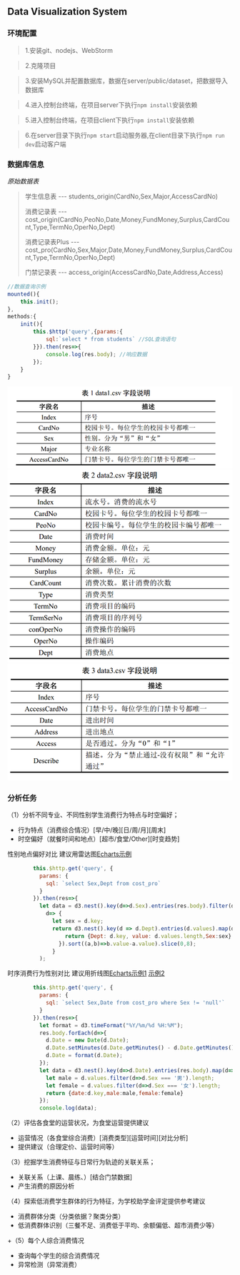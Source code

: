 
## Data Visualization System

### 环境配置

> 1.安装git、nodejs、WebStorm

> 2.克隆项目

> 3.安装MySQL并配置数据库，数据在server/public/dataset，把数据导入数据库

> 4.进入控制台终端，在项目server下执行`npm install`安装依赖

> 5.进入控制台终端，在项目client下执行`npm install`安装依赖

> 6.在server目录下执行`npm start`启动服务器,在client目录下执行`npm run dev`启动客户端
>
### 数据库信息

*原始数据表*
>
> 学生信息表 --- students_origin(CardNo,Sex,Major,AccessCardNo)
>
> 消费记录表 --- cost_origin(CardNo,PeoNo,Date,Money,FundMoney,Surplus,CardCount,Type,TermNo,OperNo,Dept)
>
> 消费记录表Plus --- cost_pro(CardNo,Sex,Major,Date,Money,FundMoney,Surplus,CardCount,Type,TermNo,OperNo,Dept)
>
> 门禁记录表 --- access_origin(AccessCardNo,Date,Address,Access)
>
>
```javascript
//数据查询示例
mounted(){
    this.init();
},
methods:{
    init(){
        this.$http('query',{params:{
            sql:`select * from students` //SQL查询语句
        }}).then(res=>{
            console.log(res.body); //响应数据
        });
    }
}
```
![image_1](client/src/assets/image_1.png)
![image](client/src/assets/image.png)
![image_2](client/src/assets/image_2.png)

### 分析任务
（1）分析不同专业、不同性别学生消费行为特点与时空偏好；
- 行为特点（消费综合情况）[早/中/晚][日/周/月][周末]
- 时空偏好（就餐时间和地点）[超市/食堂/Other][时变趋势]

性别地点偏好对比  建议用雷达图[Echarts示例](https://gallery.echartsjs.com/editor.html?c=xry6q2gGS7)
```javascript
        this.$http.get('query', {
          params: {
            sql: `select Sex,Dept from cost_pro`
          }
        }).then(res=>{
          let data = d3.nest().key(d=>d.Sex).entries(res.body).filter(d=>d.key !== 'null').map(
            d=> {
              let sex = d.key;
              return d3.nest().key(d => d.Dept).entries(d.values).map(d => {
                  return {Dept: d.key, value: d.values.length,Sex:sex}
                }).sort((a,b)=>b.value-a.value).slice(0,8);
              }
          );
```

时序消费行为性别对比 建议用折线图[Echarts示例1](https://gallery.echartsjs.com/editor.html?c=xIsttTbpSh) [示例2](https://gallery.echartsjs.com/editor.html?c=xSJJXiE1Wx)
```javascript
        this.$http.get('query', {
          params: {
            sql: `select Sex,Date from cost_pro where Sex != 'null'`
          }
        }).then(res=>{
          let format = d3.timeFormat("%Y/%m/%d %H:%M");
          res.body.forEach(d=>{
            d.Date = new Date(d.Date);
            d.Date.setMinutes(d.Date.getMinutes() - d.Date.getMinutes()%10);
            d.Date = format(d.Date);
          });
          let data = d3.nest().key(d=>d.Date).entries(res.body).map(d=>{
            let male = d.values.filter(d=>d.Sex === '男').length;
            let female = d.values.filter(d=>d.Sex === '女').length;
            return {date:d.key,male:male,female:female}
          });
          console.log(data);
```
（2）评估各食堂的运营状况，为食堂运营提供建议
- 运营情况（各食堂综合消费）[消费类型][运营时间][对比分析]
- 提供建议（合理定价、运营时间等）

（3）挖掘学生消费特征与日常行为轨迹的关联关系；
- 关联关系（上课、晨练、）[结合门禁数据]
- 产生消费的原因分析

（4）探索低消费学生群体的行为特征，为学校助学金评定提供参考建议
- 消费群体分类（分类依据？聚类分类）
- 低消费群体识别（三餐不足、消费低于平均、余额偏低、超市消费少等）

+（5）每个人综合消费情况
-	查询每个学生的综合消费情况
-	异常检测（异常消费）
